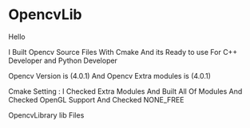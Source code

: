 # OpencvLib

Hello 

I Built Opencv Source Files With Cmake And its Ready to use For C++ Developer and Python Developer

Opencv Version is (4.0.1) And Opencv Extra modules is (4.0.1) 

Cmake Setting : 
I Checked Extra Modules And Built All Of Modules 
And  Checked OpenGL Support 
And Checked NONE_FREE 



OpencvLibrary lib Files
